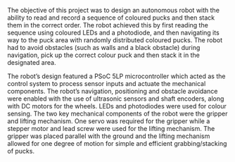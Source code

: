 The objective of this project was to design an autonomous robot with the ability to read and record a sequence of coloured pucks and then stack them in the correct order. The robot achieved this by first reading the sequence using coloured LEDs and a photodiode, and then navigating its way to the puck area with randomly distributed coloured pucks. The robot had to avoid obstacles (such as walls and a black obstacle) during navigation, pick up the correct colour puck and then stack it in the designated area. 

The robot’s design featured a PSoC 5LP microcontroller which acted as the control system to process sensor inputs and actuate the mechanical components. The robot’s navigation, positioning and obstacle avoidance were enabled with the use of ultrasonic sensors and shaft encoders, along with DC motors for the wheels. LEDs and photodiodes were used for colour sensing. The two key mechanical components of the robot were the gripper and lifting mechanism. One servo was required for the gripper while a stepper motor and lead screw were used for the lifting mechanism. The gripper was placed parallel with the ground and the lifting mechanism allowed for one degree of motion for simple and efficient grabbing/stacking of pucks. 

